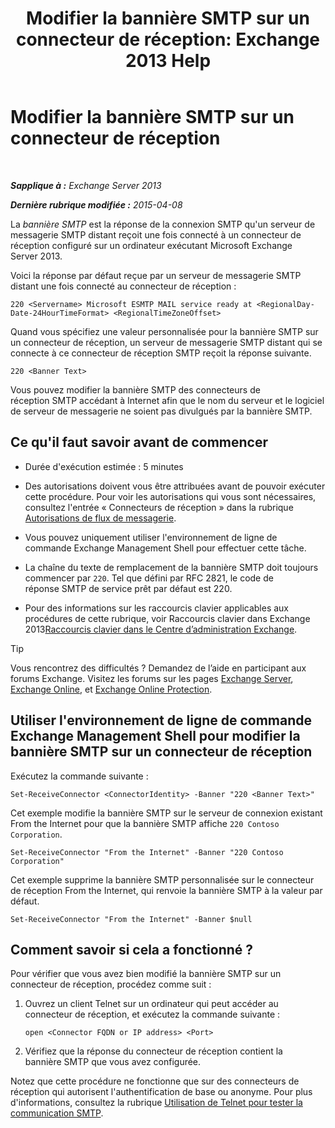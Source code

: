 ﻿---
title: 'Modifier la bannière SMTP sur un connecteur de réception: Exchange 2013 Help'
TOCTitle: Modifier la bannière SMTP sur un connecteur de réception
ms:assetid: d667704e-fd69-4aca-9c35-eef7006944b2
ms:mtpsurl: https://technet.microsoft.com/fr-fr/library/Bb124740(v=EXCHG.150)
ms:contentKeyID: 52063022
ms.date: 04/24/2018
mtps_version: v=EXCHG.150
ms.translationtype: HT
---

# Modifier la bannière SMTP sur un connecteur de réception

 

_**Sapplique à :** Exchange Server 2013_

_**Dernière rubrique modifiée :** 2015-04-08_

La *bannière SMTP* est la réponse de la connexion SMTP qu'un serveur de messagerie SMTP distant reçoit une fois connecté à un connecteur de réception configuré sur un ordinateur exécutant Microsoft Exchange Server 2013.

Voici la réponse par défaut reçue par un serveur de messagerie SMTP distant une fois connecté au connecteur de réception :

    220 <Servername> Microsoft ESMTP MAIL service ready at <RegionalDay-Date-24HourTimeFormat> <RegionalTimeZoneOffset>

Quand vous spécifiez une valeur personnalisée pour la bannière SMTP sur un connecteur de réception, un serveur de messagerie SMTP distant qui se connecte à ce connecteur de réception SMTP reçoit la réponse suivante.

    220 <Banner Text>

Vous pouvez modifier la bannière SMTP des connecteurs de réception SMTP accédant à Internet afin que le nom du serveur et le logiciel de serveur de messagerie ne soient pas divulgués par la bannière SMTP.

## Ce qu'il faut savoir avant de commencer

  - Durée d'exécution estimée : 5 minutes

  - Des autorisations doivent vous être attribuées avant de pouvoir exécuter cette procédure. Pour voir les autorisations qui vous sont nécessaires, consultez l'entrée « Connecteurs de réception » dans la rubrique [Autorisations de flux de messagerie](mail-flow-permissions-exchange-2013-help.md).

  - Vous pouvez uniquement utiliser l'environnement de ligne de commande Exchange Management Shell pour effectuer cette tâche.

  - La chaîne du texte de remplacement de la bannière SMTP doit toujours commencer par `220`. Tel que défini par RFC 2821, le code de réponse SMTP de service prêt par défaut est 220.

  - Pour des informations sur les raccourcis clavier applicables aux procédures de cette rubrique, voir Raccourcis clavier dans Exchange 2013[Raccourcis clavier dans le Centre d’administration Exchange](keyboard-shortcuts-in-the-exchange-admin-center-exchange-online-protection-help.md).

> [!TIP]
> Vous rencontrez des difficultés ? Demandez de l’aide en participant aux forums Exchange. Visitez les forums sur les pages <a href="https://go.microsoft.com/fwlink/p/?linkid=60612">Exchange Server</a>, <a href="https://go.microsoft.com/fwlink/p/?linkid=267542">Exchange Online</a>, et <a href="https://go.microsoft.com/fwlink/p/?linkid=285351">Exchange Online Protection</a>.


## Utiliser l'environnement de ligne de commande Exchange Management Shell pour modifier la bannière SMTP sur un connecteur de réception

Exécutez la commande suivante :

    Set-ReceiveConnector <ConnectorIdentity> -Banner "220 <Banner Text>"

Cet exemple modifie la bannière SMTP sur le serveur de connexion existant From the Internet pour que la bannière SMTP affiche `220 Contoso Corporation`.

    Set-ReceiveConnector "From the Internet" -Banner "220 Contoso Corporation"

Cet exemple supprime la bannière SMTP personnalisée sur le connecteur de réception From the Internet, qui renvoie la bannière SMTP à la valeur par défaut.

    Set-ReceiveConnector "From the Internet" -Banner $null

## Comment savoir si cela a fonctionné ?

Pour vérifier que vous avez bien modifié la bannière SMTP sur un connecteur de réception, procédez comme suit :

1.  Ouvrez un client Telnet sur un ordinateur qui peut accéder au connecteur de réception, et exécutez la commande suivante :
    
        open <Connector FQDN or IP address> <Port>

2.  Vérifiez que la réponse du connecteur de réception contient la bannière SMTP que vous avez configurée.

Notez que cette procédure ne fonctionne que sur des connecteurs de réception qui autorisent l'authentification de base ou anonyme. Pour plus d'informations, consultez la rubrique [Utilisation de Telnet pour tester la communication SMTP](use-telnet-to-test-smtp-communication-exchange-2013-help.md).

